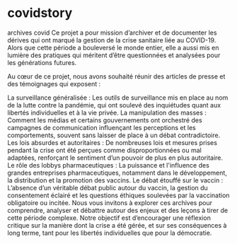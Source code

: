 # covidstory
archives covid
Ce projet a pour mission d’archiver et de documenter les dérives qui ont marqué la gestion de la crise sanitaire liée au COVID-19. Alors que cette période a bouleversé le monde entier, elle a aussi mis en lumière des pratiques qui méritent d’être questionnées et analysées pour les générations futures.

Au cœur de ce projet, nous avons souhaité réunir des articles de presse et des témoignages qui exposent :

La surveillance généralisée : Les outils de surveillance mis en place au nom de la lutte contre la pandémie, qui ont soulevé des inquiétudes quant aux libertés individuelles et à la vie privée.
La manipulation des masses : Comment les médias et certains gouvernements ont orchestré des campagnes de communication influençant les perceptions et les comportements, souvent sans laisser de place à un débat contradictoire.
Les lois absurdes et autoritaires : De nombreuses lois et mesures prises pendant la crise ont été perçues comme disproportionnées ou mal adaptées, renforçant le sentiment d’un pouvoir de plus en plus autoritaire.
Le rôle des lobbys pharmaceutiques : La puissance et l'influence des grandes entreprises pharmaceutiques, notamment dans le développement, la distribution et la promotion des vaccins.
Le débat étouffé sur le vaccin : L’absence d’un véritable débat public autour du vaccin, la gestion du consentement éclairé et les questions éthiques soulevées par la vaccination obligatoire ou incitée.
Nous vous invitons à explorer ces archives pour comprendre, analyser et débattre autour des enjeux et des leçons à tirer de cette période complexe. Notre objectif est d’encourager une réflexion critique sur la manière dont la crise a été gérée, et sur ses conséquences à long terme, tant pour les libertés individuelles que pour la démocratie.
